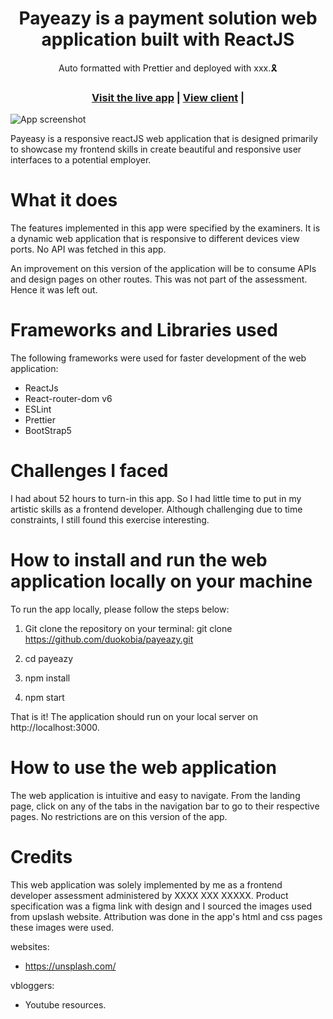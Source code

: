 <h1 align="center">Payeazy is a payment solution web application built with ReactJS</h1>

<div align="center">Auto formatted with Prettier and deployed with xxx.🎗</div>

<h3 align="center">
  <a href="https://">Visit the live app</a> |
  <a href="https://github.com/duokobia/payeasy/tree/main">View client</a> |
</h3>

![App screenshot](-duokobia.xxx.app)

Payeasy is a responsive reactJS web application that is designed primarily to showcase my frontend skills in create beautiful and responsive user interfaces to a potential employer.

# What it does

The features implemented in this app were specified by the examiners. It is a dynamic web application that is responsive to different devices view ports. No API was fetched in this app.

An improvement on this version of the application will be to consume APIs and design pages on other routes. This was not part of the assessment. Hence it was left out.

# Frameworks and Libraries used

The following frameworks were used for faster development of the web application:

- ReactJs
- React-router-dom v6
- ESLint
- Prettier
- BootStrap5

# Challenges I faced

I had about 52 hours to turn-in this app. So I had little time to put in my artistic skills as a frontend developer. Although challenging due to time constraints, I still found this exercise interesting.

# How to install and run the web application locally on your machine

To run the app locally, please follow the steps below:

1. Git clone the repository on your terminal:
   git clone https://github.com/duokobia/payeazy.git

2. cd payeazy

3. npm install

4. npm start

That is it! The application should run on your local server on http://localhost:3000.

# How to use the web application

The web application is intuitive and easy to navigate. From the landing page, click on any of the tabs in the navigation bar to go to their respective pages. No restrictions are on this version of the app.

# Credits

This web application was solely implemented by me as a frontend developer assessment administered by XXXX XXX XXXXX. Product specification was a figma link with design and I sourced the images used from upslash website. Attribution was done in the app's html and css pages these images were used.

websites:

- https://unsplash.com/

vbloggers:

- Youtube resources.
